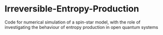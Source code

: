 # Irreversible-Entropy-Production
Code for numerical simulation of a spin-star model, with the role of investigating the behaviour of entropy production in open quantum systems
